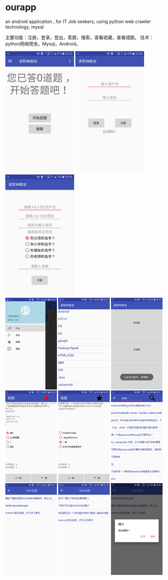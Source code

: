 
# ourapp
an android application ,  for IT Job seekers,  using python web crawler technology, mysql 

主要功能：注册，登录，登出，答题，搜索，查看收藏，查看错题。
技术：python网络爬虫，Mysql，Android。

<div align="left">
  <img src="https://github.com/laceyliao/ourapp/blob/master/效果图/Screenshot_20180716-203237.png" width="216" height="384"/>
  <img src="https://github.com/laceyliao/ourapp/blob/master/效果图/Screenshot_20180716-203833.png" width="216" height="384"/>
  <img src="https://github.com/laceyliao/ourapp/blob/master/效果图/Screenshot_20180716-203846.png" width="216" height="384"/>
</div>
<div aligh="left">
  <img src="https://github.com/laceyliao/ourapp/blob/master/效果图/Screenshot_20180716-203308.png" width="162" height="288"/>
  <img src="https://github.com/laceyliao/ourapp/blob/master/效果图/Screenshot_20180716-203320.png" width="162" height="288"/>  
  <img src="https://github.com/laceyliao/ourapp/blob/master/效果图/Screenshot_20180716-203344.png" width="162" height="288"/>
</div>
<div align="left">
  <img src="https://github.com/laceyliao/ourapp/blob/master/效果图/Screenshot_20180716-203629.png" width="162" height="288"/>
  <img src="https://github.com/laceyliao/ourapp/blob/master/效果图/Screenshot_20180716-203648.png" width="162" height="288"/>
  <img src="https://github.com/laceyliao/ourapp/blob/master/效果图/Screenshot_20180716-203737.png" width="162" height="288"/>
</div>
<div aligh="left">
  <img src="https://github.com/laceyliao/ourapp/blob/master/效果图/Screenshot_20180716-203752.png" width="162" height="288"/>
  <img src="https://github.com/laceyliao/ourapp/blob/master/效果图/Screenshot_20180716-203805.png" width="162" height="288"/>
  <img src="https://github.com/laceyliao/ourapp/blob/master/效果图/Screenshot_20180716-204648.png" width="162" height="288"/>
  </div>
